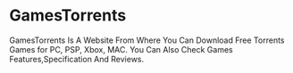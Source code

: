 # GamesTorrents
GamesTorrents Is A Website From Where You Can Download Free Torrents Games for PC, PSP, Xbox, MAC. You Can Also Check Games Features,Specification And Reviews.
